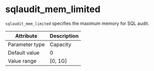 # sqlaudit_mem_limited

`sqlaudit_mem_limited` specifies the maximum memory for SQL audit.

| Attribute | Description |
|----------|---------|
| Parameter type | Capacity |
| Default value | 0 |
| Value range | [0, 1G] |
